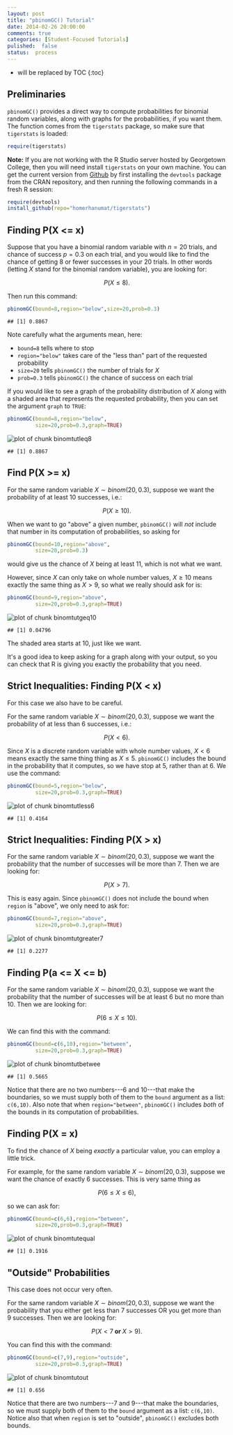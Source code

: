 ```yaml
---
layout: post
title: "pbinomGC() Tutorial"
date: 2014-02-26 20:00:00
comments: true
categories: [Student-Focused Tutorials]
pulished:  false
status:  process
---
```


* will be replaced by TOC
{:toc}





## Preliminaries

`pbinomGC()` provides a direct way to compute probabilities for binomial random variables, along with graphs for the probabilities, if you want them.  The function comes from the `tigerstats` package, so make sure that `tigerstats` is loaded:


```r
require(tigerstats)
```


**Note:**  If you are not working with the R Studio server hosted by Georgetown College, then you will need install `tigerstats` on your own machine.  You can get the current version from [Github](http://github.com) by first installing the `devtools` package from the CRAN repository, and then running the following commands in a fresh R session:


```r
require(devtools)
install_github(repo="homerhanumat/tigerstats")
```



## Finding P(X <= x)

Suppose that you have a binomial random variable with $n=20$ trials, and chance of success $p=0.3$ on each trial, and you would like to find the chance of getting 8 or fewer successes in your 20 trials.  In other words (letting $X$ stand for the binomial random variable), you are looking for:

$$P(X \leq 8).$$

Then run this command:


```r
pbinomGC(bound=8,region="below",size=20,prob=0.3)
```

```
## [1] 0.8867
```


Note carefully what the arguments mean, here:

* `bound=8` tells where to stop
* `region="below"` takes care of the "less than" part of the requested probability
* `size=20` tells `pbinomGC()` the number of trials for $X$
* `prob=0.3` tells `pbinomGC()` the chance of success on each trial

If you would like to see a graph of the probability distribution of $X$ along with a shaded area that represents the requested probability, then you can set the argument `graph` to `TRUE`:


```r
pbinomGC(bound=8,region="below",
         size=20,prob=0.3,graph=TRUE)
```

![plot of chunk binomtutleq8](figure/binomtutleq8.png) 

```
## [1] 0.8867
```



## Find P(X >= x)

For the same random variable $X \sim binom(20,0.3)$, suppose we want the probability of at least 10 successes, i.e.:

$$P(X \geq 10).$$

When we want to go "above" a given number, `pbinomGC()` will *not* include that number in its computation of probabilities, so asking for


```r
pbinomGC(bound=10,region="above",
         size=20,prob=0.3)
```


would give us the chance of $X$ being at least 11, which is not what we want.

However, since $X$ can only take on whole number values, $X \geq 10$ means exactly the same thing as $X > 9$, so what we really should ask for is:


```r
pbinomGC(bound=9,region="above",
         size=20,prob=0.3,graph=TRUE)
```

![plot of chunk binomtutgeq10](figure/binomtutgeq10.png) 

```
## [1] 0.04796
```


The shaded area starts at 10, just like we want.

It's a good idea to keep asking for a graph along with your output, so you can check that R is giving you exactly the probability that you need.

## Strict Inequalities:  Finding P(X < x)

For this case we also have to be careful.

For the same random variable $X \sim binom(20,0.3)$, suppose we want the probability of at less than 6 successes, i.e.:

$$P(X < 6).$$

Since $X$ is a discrete random variable with whole number values, $X < 6$ means exactly the same thing thing as $X \leq 5$.  `pbinomGC()` includes the bound in the probability that it computes, so we have stop at 5, rather than at 6.  We use the command:


```r
pbinomGC(bound=5,region="below",
         size=20,prob=0.3,graph=TRUE)
```

![plot of chunk binomtutless6](figure/binomtutless6.png) 

```
## [1] 0.4164
```


## Strict Inequalities:  Finding P(X > x)

For the same random variable $X \sim binom(20,0.3)$, suppose we want the probability that the number of successes will be more than 7.  Then we are looking for:

$$P(X > 7).$$

This is easy again.  Since `pbinomGC()` does not include the bound when `region` is "above", we only need to ask for:



```r
pbinomGC(bound=7,region="above",
         size=20,prob=0.3,graph=TRUE)
```

![plot of chunk binomtutgreater7](figure/binomtutgreater7.png) 

```
## [1] 0.2277
```


## Finding P(a <= X <= b)

For the same random variable $X \sim binom(20,0.3)$, suppose we want the probability that the number of successes will be at least 6 but no more than 10.  Then we are looking for:

$$P(6 \leq X \leq 10).$$

We can find this with the command:


```r
pbinomGC(bound=c(6,10),region="between",
         size=20,prob=0.3,graph=TRUE)
```

![plot of chunk binomtutbetwee](figure/binomtutbetwee.png) 

```
## [1] 0.5665
```

Notice that there are no two numbers---6 and 10---that make the boundaries, so we must supply both of them to the `bound` argument as a list:  `c(6,10)`.  Also note that when `region="between"`, `pbinomGC()` includes *both* of the bounds in its computation of probabilities.

## Finding P(X = x)

To find the chance of $X$ being *exactly* a particular value, you can employ a little trick.

For example, for the same random variable $X \sim binom(20,0.3)$, suppose we want the chance of exactly 6 successes.  This is very same thing as

$$P(6 \leq X \leq 6),$$

so we can ask for:


```r
pbinomGC(bound=c(6,6),region="between",
         size=20,prob=0.3,graph=TRUE)
```

![plot of chunk binomtutequal](figure/binomtutequal.png) 

```
## [1] 0.1916
```




## "Outside" Probabilities

This case does not occur very often.

For the same random variable $X \sim binom(20,0.3)$, suppose we want the probability that you either get less than 7 successes OR you get more than 9 successes.  Then we are looking for:

$$P(X < 7 \textbf{ or } X > 9).$$


You can find this with the command:


```r
pbinomGC(bound=c(7,9),region="outside",
         size=20,prob=0.3,graph=TRUE)
```

![plot of chunk binomtutout](figure/binomtutout.png) 

```
## [1] 0.656
```

Notice that there are two numbers---7 and 9---that make the boundaries, so we must supply both of them to the `bound` argument as a list:  `c(6,10)`.  Notice also that when `region` is set to "outside", `pbinomGC()` excludes both bounds.
